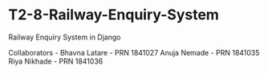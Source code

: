 # T2-8-Railway-Enquiry-System
Railway Enquiry System in Django


Collaborators - 
    Bhavna Latare - PRN 1841027
    Anuja Nemade - PRN 1841035
    Riya Nikhade - PRN 1841036

